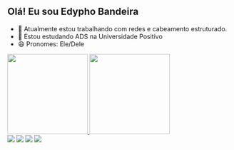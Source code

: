 ## Olá! Eu sou Edypho Bandeira

- 🔭 Atualmente estou trabalhando com redes e cabeamento estruturado.
- 🌱 Estou estudando ADS na Universidade Positivo
- 😄 Pronomes: Ele/Dele
<div>
  <a href="https://github.com/edypho">
    <image height="180em" src="https://github-readme-stats.vercel.app/api?username=edypho&show_icons=true&theme=radical"/_>
    <image height="180em" src="https://github-readme-stats.vercel.app/api/top-langs/?username=edypho&layout=compact&langs_count=16&theme=radical"/_>
</div>

<div>
  	<a href="https://www.facebook.com/profile.php?id=61578068572806" target="_blank"><img src="https://img.shields.io/badge/Facebook-1877F2?style=for-the-badge&logo=facebook&logoColor=white" target=_blank"><a/>
<a href="https://www.instagram.com/bandeiraedypho/" target="_blank"><img src="https://img.shields.io/badge/Instagram-E4405F?style=for-the-badge&logo=instagram&logoColor=white" target=_blank"><a/>
<a href="https://www.linkedin.com/in/edypho-bandeira-a7ab00168/" target="_blank"><img src="https://img.shields.io/badge/LinkedIn-0077B5?style=for-the-badge&logo=linkedin&logoColor=whithe" target=_blank"><a/>
<a href="mailto:edyphokubis@gmail.com"><img src="https://img.shields.io/badge/Gmail-D14836?style=for-the-badge&logo=gmail&logoColor=white" target=_blank"><a/>
</div>
